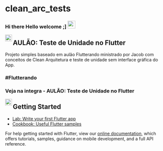 # clean_arc_tests

### Hi there Hello welcome ;]  <img src="https://media.giphy.com/media/hvRJCLFzcasrR4ia7z/giphy.gif" width="25px">

<a href="https://www.linkedin.com/in/marcos-fabiano-correia-rangel/">
  <img align="left" alt="Marcos Rangel' LinkedIN" width="22px" src="https://raw.githubusercontent.com/peterthehan/peterthehan/master/assets/linkedin.svg" />
</a>

## AULÃO: Teste de Unidade no Flutter

Projeto simples baseado em aulão Flutterando ministrado por Jacob com conceitos de Clean Arquitetura e teste de unidade sem interface gráfica do App.
### #Flutterando

### Veja na integra - AULÃO: Teste de Unidade no Flutter
<a href="https://www.youtube.com/watch?v=BLHPRg8ickY&t=1994s">
  <img align="left" alt="AULÃO: Teste de Unidade no Flutter" width="22px" 
       src="https://raw.githubusercontent.com/peterthehan/peterthehan/master/assets/youtube.svg" /></a>

## Getting Started

- [Lab: Write your first Flutter app](https://flutter.dev/docs/get-started/codelab)
- [Cookbook: Useful Flutter samples](https://flutter.dev/docs/cookbook)

For help getting started with Flutter, view our
[online documentation](https://flutter.dev/docs), which offers tutorials,
samples, guidance on mobile development, and a full API reference.
